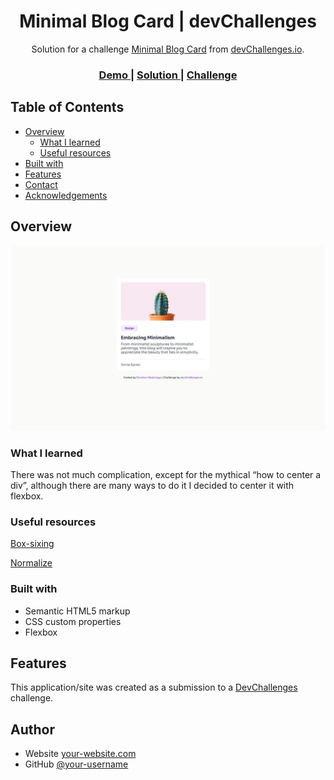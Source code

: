 <!-- Please update value in the {}  -->

<h1 align="center">Minimal Blog Card | devChallenges</h1>

<div align="center">
   Solution for a challenge <a href="https://devchallenges.io/challenge/minimal-blog-card" target="_blank">Minimal Blog Card</a> from <a href="http://devchallenges.io" target="_blank">devChallenges.io</a>.
</div>

<div align="center">
  <h3>
    <a href="https://devchallenge-minimal-blog-card.netlify.app">
      Demo
    </a>
    <span> | </span>
    <a href="{https://your-url-to-the-solution}">
      Solution
    </a>
    <span> | </span>
    <a href="https://devchallenges.io/challenge/minimal-blog-card">
      Challenge
    </a>
  </h3>
</div>

<!-- TABLE OF CONTENTS -->

## Table of Contents

- [Overview](#overview)
  - [What I learned](#what-i-learned)
  - [Useful resources](#useful-resources)
- [Built with](#built-with)
- [Features](#features)
- [Contact](#contact)
- [Acknowledgements](#acknowledgements)

<!-- OVERVIEW -->

## Overview

![Overview](resources/overview.jpeg)

### What I learned

There was not much complication, except for the mythical “how to center a div”, although there are many ways to do it I decided to center it with flexbox.

### Useful resources

[Box-sixing](https://www.paulirish.com/2012/box-sizing-border-box-ftw/)

[Normalize](https://necolas.github.io/normalize.css/8.0.1/normalize.css)

### Built with

- Semantic HTML5 markup
- CSS custom properties
- Flexbox

## Features

This application/site was created as a submission to a [DevChallenges](https://devchallenges.io/challenges-dashboard) challenge.

## Author

- Website [your-website.com](https://{your-web-site-link})
- GitHub [@your-username]([https://{github.com/your-usermame}](https://github.com/Pogo182028))
